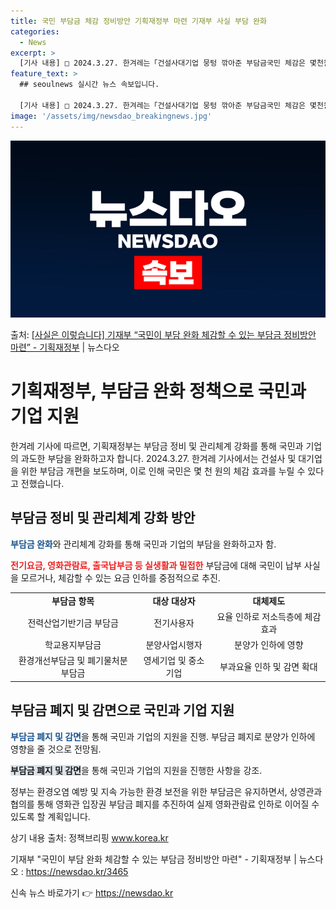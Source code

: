 ```yaml
---
title: 국민 부담금 체감 정비방안 기획재정부 마련 기재부 사실 부담 완화
categories:
  - News
excerpt: >
  [기사 내용] □ 2024.3.27. 한겨레는「건설사대기업 뭉텅 깎아준 부담금국민 체감은 몇천원」 기사에서,…
feature_text: >
  ## seoulnews 실시간 뉴스 속보입니다.

  [기사 내용] □ 2024.3.27. 한겨레는「건설사대기업 뭉텅 깎아준 부담금국민 체감은 몇천원」 기사에서,…
image: '/assets/img/newsdao_breakingnews.jpg'
---
```


![뉴스다오 속보](/assets/img/newsdao_breakingnews.jpg)

<p>출처: <a href="https://newsdao.kr/3465" rel="dofollow">[사실은 이렇습니다] 기재부 “국민이 부담 완화 체감할 수 있는 부담금 정비방안 마련” - 기획재정부</a> | 뉴스다오</p>

<h1>기획재정부, 부담금 완화 정책으로 국민과 기업 지원</h1>

<p data-ke-size="size16">한겨레 기사에 따르면, 기획재정부는 부담금 정비 및 관리체계 강화를 통해 국민과 기업의 과도한 부담을 완화하고자 합니다. 2024.3.27. 한겨레 기사에서는 건설사 및 대기업을 위한 부담금 개편을 보도하며, 이로 인해 국민은 몇 천 원의 체감 효과를 누릴 수 있다고 전했습니다.</p>

<h2 data-ke-size="size26">부담금 정비 및 관리체계 강화 방안</h2>

<p><b><span style="color: #1a5490;">부담금 완화</span></b>와 관리체계 강화를 통해 국민과 기업의 부담을 완화하고자 함.</p>

<p><b><span style="color: #ee2323;">전기요금, 영화관람료, 출국납부금 등 실생활과 밀접한</span></b> 부담금에 대해 국민이 납부 사실을 모르거나, 체감할 수 있는 요금 인하를 중점적으로 추진.</p>

<table>
	<tr>
		<td style="text-align: center; height: 17px;"><b>부담금 항목</b></td>
		<td style="text-align: center; height: 17px;"><b>대상 대상자</b></td>
		<td style="text-align: center; height: 17px;"><b>대체제도</b></td>
	</tr>
	<tr>
		<td style="text-align: center; height: 17px;">전력산업기반기금 부담금</td>
		<td style="text-align: center; height: 17px;">전기사용자</td>
		<td style="text-align: center; height: 17px;">요율 인하로 저소득층에 체감효과</td>
	</tr>
	<tr>
		<td style="text-align: center; height: 17px;">학교용지부담금</td>
		<td style="text-align: center; height: 17px;">분양사업시행자</td>
		<td style="text-align: center; height: 17px;">분양가 인하에 영향</td>
	</tr>
	<tr>
		<td style="text-align: center; height: 17px;">환경개선부담금 및 폐기물처분부담금</td>
		<td style="text-align: center; height: 17px;">영세기업 및 중소기업</td>
		<td style="text-align: center; height: 17px;">부과요율 인하 및 감면 확대</td>
	</tr>
</table>

<h2 data-ke-size="size26">부담금 폐지 및 감면으로 국민과 기업 지원</h2>

<p><b><span style="color: #1a5490;">부담금 폐지 및 감면</span></b>을 통해 국민과 기업의 지원을 진행. 부담금 폐지로 분양가 인하에 영향을 줄 것으로 전망됨.</p>

<p><b><span style="background-color: #21538527;">부담금 폐지 및 감면</span></b>을 통해 국민과 기업의 지원을 진행한 사항을 강조.</p>

<p>정부는 환경오염 예방 및 지속 가능한 환경 보전을 위한 부담금은 유지하면서, 상영관과 협의를 통해 영화관 입장권 부담금 폐지를 추진하여 실제 영화관람료 인하로 이어질 수 있도록 할 계획입니다.</p>

<p>상기 내용 출처: 정책브리핑 <a href="https://www.korea.kr/" target="_blank" rel="nofollow">www.korea.kr</a></p>

<p>기재부 "국민이 부담 완화 체감할 수 있는 부담금 정비방안 마련" - 기획재정부 | 뉴스다오 : <a href="https://newsdao.kr/3465" target="_blank" rel="nofollow">https://newsdao.kr/3465</a></p> 

신속 뉴스 바로가기 👉 <a href="https://newsdao.kr" rel="dofollow">https://newsdao.kr</a>


